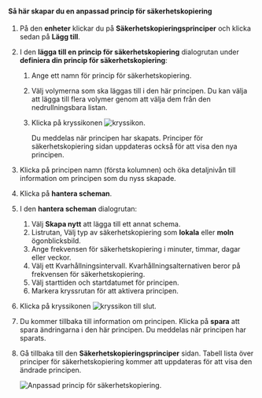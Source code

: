 <!--author=SharS last changed: 9/15/15-->

#### <a name="to-create-a-custom-backup-policy"></a>Så här skapar du en anpassad princip för säkerhetskopiering
1. På den **enheter** klickar du på **Säkerhetskopieringsprinciper** och klicka sedan på **Lägg till**.
2. I den **lägga till en princip för säkerhetskopiering** dialogrutan under **definiera din princip för säkerhetskopiering**:
   
   1. Ange ett namn för princip för säkerhetskopiering.
   2. Välj volymerna som ska läggas till i den här principen. Du kan välja att lägga till flera volymer genom att välja dem från den nedrullningsbara listan.
   3. Klicka på kryssikonen ![kryssikon](./media/storsimple-add-backup-policy/HCS_CheckIcon-include.png).
      
      Du meddelas när principen har skapats. Principer för säkerhetskopiering sidan uppdateras också för att visa den nya principen.
3. Klicka på principen namn (första kolumnen) och öka detaljnivån till information om principen som du nyss skapade.
4. Klicka på **hantera scheman**.
5. I den **hantera scheman** dialogrutan:
   
   1. Välj **Skapa nytt** att lägga till ett annat schema.
   2. Listrutan, Välj typ av säkerhetskopiering som **lokala** eller **moln** ögonblicksbild.
   3. Ange frekvensen för säkerhetskopiering i minuter, timmar, dagar eller veckor.
   4. Välj ett Kvarhållningsintervall. Kvarhållningsalternativen beror på frekvensen för säkerhetskopiering.
   5. Välj starttiden och startdatumet för principen.
   6. Markera kryssrutan för att aktivera principen.
6. Klicka på kryssikonen ![kryssikon](./media/storsimple-add-backup-policy/HCS_CheckIcon-include.png) till slut.
7. Du kommer tillbaka till information om principen. Klicka på **spara** att spara ändringarna i den här principen. Du meddelas när principen har sparats.
8. Gå tillbaka till den **Säkerhetskopieringsprinciper** sidan. Tabell lista över principer för säkerhetskopiering kommer att uppdateras för att visa den ändrade principen.
   
    ![Anpassad princip för säkerhetskopiering](./media/storsimple-create-custom-backup-policy/HCS_CustomBackupPolicyM-include.png).

